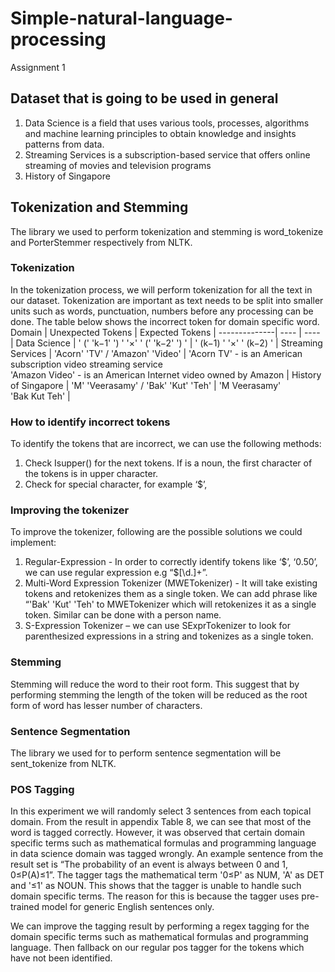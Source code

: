 # Simple-natural-language-processing
Assignment 1

## Dataset that is going to be used in general 

1.  Data Science is a field that uses various tools, processes, algorithms and machine learning principles to obtain knowledge and insights patterns from data.  
3.  Streaming Services is a subscription-based service that offers online streaming of movies and television programs 
3.  History of Singapore 

## Tokenization and Stemming
The library we used to perform tokenization and stemming is word_tokenize and PorterStemmer respectively from NLTK.  

### Tokenization 
In the tokenization process, we will perform tokenization for all the text in our dataset. Tokenization are important as text needs to be split into smaller units such as words, punctuation, numbers before any processing can be done. The table below shows the incorrect token for domain specific word.
Domain        | Unexpected Tokens  | Expected Tokens  | 
--------------| ---- | ---- |
Data Science  | ' (' 'k−1' ') ' '×'  ' (' 'k−2'   ') '  | ' (k−1) ' '×' ' (k−2) '  |
Streaming Services   | 'Acorn' 'TV'  / 'Amazon' 'Video'   | 'Acorn TV' - is an American subscription video streaming service  <br>'Amazon Video' - is an American Internet video owned by Amazon   |
History of Singapore   | 'M' 'Veerasamy'  / 'Bak' 'Kut' 'Teh'   | 'M Veerasamy'  <br> 'Bak Kut Teh'   |

### How to identify incorrect tokens
To identify the tokens that are incorrect, we can use the following methods: 

1.  Check Isupper() for the next tokens. If is a noun, the first character of the tokens is in upper character.  
2.  Check for special character, for example ‘$’,  

### Improving the tokenizer 
To improve the tokenizer, following are the possible solutions we could implement: 

1.  Regular-Expression - In order to correctly identify tokens like ‘$’, ‘0.50’, we can use regular expression e.g “\$[\d\.]+”.
2.  Multi-Word Expression Tokenizer (MWETokenizer) - It will take existing tokens and retokenizes them as a single token. We can add phrase like “'Bak' 'Kut' 'Teh' to MWETokenizer which will retokenizes it as a single token. Similar can be done with a person name. 
3.  S-Expression Tokenizer – we can use SExprTokenizer to look for parenthesized expressions in a string and tokenizes as a single token. 


### Stemming
Stemming will reduce the word to their root form. This suggest that by performing stemming the length of the token will be reduced as the root form of word has lesser number of characters. 

### Sentence Segmentation 
The library we used for to perform sentence segmentation will be sent_tokenize from NLTK.

### POS Tagging
In this experiment we will randomly select 3 sentences from each topical domain. From the result in appendix Table 8, we can see that most of the word is tagged correctly. However, it was observed that certain domain specific terms such as mathematical formulas and programming language in data science domain was tagged wrongly. An example sentence from the result set is “The probability of an event is always between 0 and 1, 0≤P(A)≤1”. The tagger tags the mathematical term '0≤P' as NUM, 'A' as DET and '≤1' as NOUN. This shows that the tagger is unable to handle such domain specific terms. The reason for this is because the tagger uses pre-trained model for generic English sentences only.  

We can improve the tagging result by performing a regex tagging for the domain specific terms such as mathematical formulas and programming language. Then fallback on our regular pos tagger for the tokens which have not been identified.









